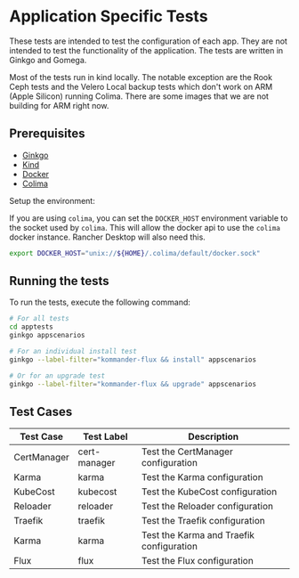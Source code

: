 # Application Specific Tests

These tests are intended to test the configuration of each app. They are not intended to test the functionality
of the application. The tests are written in Ginkgo and Gomega.

Most of the tests run in kind locally. The notable exception are the Rook Ceph tests and the Velero Local backup tests
which don't work on ARM (Apple Silicon) running Colima. There are some images that we are not building for ARM right now.

## Prerequisites

- [Ginkgo](https://onsi.github.io/ginkgo/)
- [Kind](https://kind.sigs.k8s.io/)
- [Docker](https://www.docker.com/)
- [Colima]()

Setup the environment:

If you are using `colima`, you can set the `DOCKER_HOST` environment variable to the socket used by `colima`.
This will allow the docker api to use the `colima` docker instance. Rancher Desktop will also need this.

```bash
export DOCKER_HOST="unix://${HOME}/.colima/default/docker.sock"
```

## Running the tests

To run the tests, execute the following command:

```bash
# For all tests
cd apptests
ginkgo appscenarios

# For an individual install test
ginkgo --label-filter="kommander-flux && install" appscenarios

# Or for an upgrade test
ginkgo --label-filter="kommander-flux && upgrade" appscenarios
```

## Test Cases

| Test Case   | Test Label   | Description                               |
|-------------|--------------|-------------------------------------------|
| CertManager | cert-manager | Test the CertManager configuration        |
| Karma       | karma        | Test the Karma configuration              |
| KubeCost    | kubecost     | Test the KubeCost configuration           |
| Reloader    | reloader     | Test the Reloader configuration           |
| Traefik     | traefik      | Test the Traefik configuration            |
| Karma       | karma        | Test the Karma and Traefik configuration  |
| Flux        | flux         | Test the Flux configuration               |
